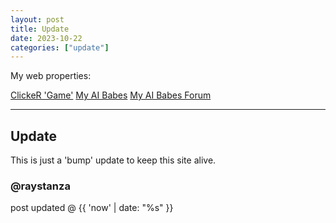 ```yaml
---
layout: post
title: Update
date: 2023-10-22
categories: ["update"]
---
```

My web properties:

[ClickeR 'Game'](https://chundersnatch.com/)
[My AI Babes](https://myaibabes.com/)
[My AI Babes Forum](https://forum.myaibabes.com/)

---

## Update

This is just a 'bump' update to keep this site alive.

### @raystanza

post updated @ {{ 'now' | date: "%s" }}
